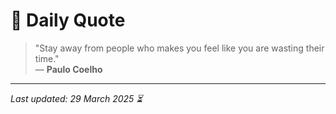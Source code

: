 # 📜 Daily Quote

> "Stay away from people who makes you feel like you are wasting their time."  
> — **Paulo Coelho**

---

_Last updated: 29 March 2025 ⏳_
